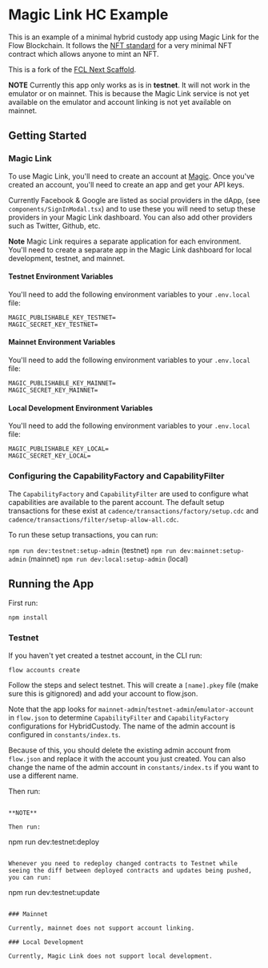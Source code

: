 # Magic Link HC Example

This is an example of a minimal hybrid custody app using Magic Link for the Flow Blockchain. It follows the [NFT standard](https://github.com/onflow/flow-nft) for a very minimal NFT contract which allows anyone to mint an NFT.

This is a fork of the [FCL Next Scaffold](https://github.com/chasefleming/fcl-next-scaffold).

**NOTE** Currently this app only works as is in **testnet**. It will not work in the emulator or on mainnet. This is because the Magic Link service is not yet available on the emulator and account linking is not yet available on mainnet.

## Getting Started

### Magic Link

To use Magic Link, you'll need to create an account at [Magic](https://magic.link/). Once you've created an account, you'll need to create an app and get your API keys.

Currently Facebook & Google are listed as social providers in the dApp, (see `components/SignInModal.tsx`) and to use these you will need to setup these providers in your Magic Link dashboard. You can also add other providers such as Twitter, Github, etc.

**Note** Magic Link requires a separate application for each environment. You'll need to create a separate app in the Magic Link dashboard for local development, testnet, and mainnet.

#### Testnet Environment Variables

You'll need to add the following environment variables to your `.env.local` file:

```
MAGIC_PUBLISHABLE_KEY_TESTNET=
MAGIC_SECRET_KEY_TESTNET=
```

#### Mainnet Environment Variables

You'll need to add the following environment variables to your `.env.local` file:

```
MAGIC_PUBLISHABLE_KEY_MAINNET=
MAGIC_SECRET_KEY_MAINNET=
```

#### Local Development Environment Variables

You'll need to add the following environment variables to your `.env.local` file:

```
MAGIC_PUBLISHABLE_KEY_LOCAL=
MAGIC_SECRET_KEY_LOCAL=
```

### Configuring the CapabilityFactory and CapabilityFilter

The `CapabilityFactory` and `CapabilityFilter` are used to configure what capabilities are available to the parent account. The default setup transactions for these exist at `cadence/transactions/factory/setup.cdc` and `cadence/transactions/filter/setup-allow-all.cdc`.

To run these setup transactions, you can run:

`npm run dev:testnet:setup-admin` (testnet)
`npm run dev:mainnet:setup-admin` (mainnet)
`npm run dev:local:setup-admin` (local)

## Running the App

First run:

```
npm install
```

### Testnet

If you haven't yet created a testnet account, in the CLI run:

```
flow accounts create
```

Follow the steps and select testnet. This will create a `[name].pkey` file (make sure this is gitignored) and add your account to flow.json.

Note that the app looks for `mainnet-admin`/`testnet-admin`/`emulator-account` in `flow.json` to determine `CapabilityFilter` and `CapabilityFactory` configurations for HybridCustody. The name of the admin account is configured in `constants/index.ts`.

Because of this, you should delete the existing admin account from `flow.json` and replace it with the account you just created. You can also change the name of the admin account in `constants/index.ts` if you want to use a different name.

Then run:

```

**NOTE**

Then run:

```

npm run dev:testnet:deploy

```

Whenever you need to redeploy changed contracts to Testnet while seeing the diff between deployed contracts and updates being pushed, you can run:

```

npm run dev:testnet:update

```

### Mainnet

Currently, mainnet does not support account linking.

### Local Development

Currently, Magic Link does not support local development.
```
